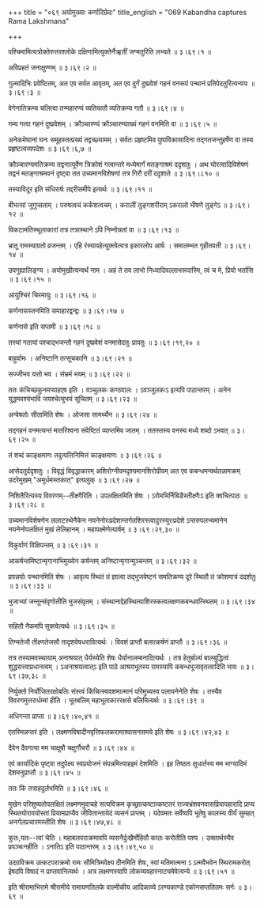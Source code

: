 +++
title = "०६९ अयोमुख्याः कर्णादिछेदः"
title_english = "069 Kabandha captures Rama Lakshmana"

+++


पश्चिमामित्यत्रोक्तेरुत्तरश्लोके दक्षिणामित्युक्तेर्नैऋ़तीं जग्मतुरिति
लभ्यते  ॥  ३।६९।१  ॥   

  

अविप्रहतं जनाक्षुण्णम्  ॥  ३।६९।२  ॥   

  

गुल्मादिभिः प्रवेष्टितम्, अत एव सर्वत आवृतम्, अत एव दुर्गं दुष्प्रवेशं
गहनं वनरूपं पन्थानं प्रतिपेदतुरित्यन्वयः  ॥  ३।६९।३  ॥   

  

वेगेनातिक्रम्य चलित्वा तन्महारण्यं व्यतियातौ व्यतिक्रम्य गतौ  ॥  ३।६९।४
 ॥   

  

गम्य गत्वा गहनं दुष्प्रवेशम् । क्रौञ्चारण्यं क्रौञ्चारण्याख्यं गहनं
वनमिति वा  ॥  ३।६९।५  ॥   

  

अनेकमेघानां घनः समूहस्तत्प्रख्यं तद्वच्छ्यामम् । सर्वतः प्रहृष्टमिव
पुष्पविकासादिना तद्गतजन्तुहर्षेण वा तस्य प्रहृष्टत्वव्यपदेशः  ॥  ३।६९।६,७
 ॥   

  

क्रौञ्चारण्यमतिक्रम्य तद्वनात्पूर्वेण त्रिक्रोशं गत्वान्तरे मध्येमार्गं
मतङ्गाश्रमं ददृशतुः । अथ घोरत्वादिविशेषणं तद्वनं मतङ्गाश्रमवनं दृष्ट्वा
तत उच्यमानविशेषणां तत्र गिरौ दरीं ददृशाते  ॥  ३।६९।८१०  ॥   

  

तस्याविदूर इति संधिरार्षः तद्दरीसमीपे इत्यर्थः  ॥  ३।६९।११  ॥   

  

बीभत्सां जुगुप्सताम् । परुषत्वचं कर्कशत्वचम् । करालीं तुङ्गशरीराम्
ऽकरालो भीषणे तुङ्गेऽ  ॥  ३।६९।१२  ॥   

  

विकटामतिस्थूलाकारां तत्र तत्रास्थाने ऽपि निम्नोन्नतां वा  ॥  ३।६९।१३  ॥   

  

भ्रातू रामस्याग्रतो व्रजन्तम् । एहि रंस्यावहेत्युक्त्वेत्यत्र इकारलोप
आर्षः । समालम्भत गृहीतवती  ॥  ३।६९।१४  ॥   

  

उपगुह्यालिङ्ग्य । अयोमुखीत्यन्वर्थं नाम । अहं ते तव लाभो
निध्यादिवल्लाभरूपास्मि, त्वं च मे, प्रियो भर्तासि  ॥  ३।६९।१५  ॥   

  

आयुश्चिरं चिरमायुः  ॥  ३।६९।१६  ॥   

  

कर्णनासस्तनमिति समाहारद्वन्द्वः  ॥  ३।६९।१७  ॥   

  

कर्णनासे इति सप्तमी  ॥  ३।६९।१८  ॥   

  

तस्यां गतायां पश्चाद्भजन्तौ गहनं दुष्प्रवेशं वनमासेदतुः प्रापतुः  ॥ 
३।६९।१९,२०  ॥   

  

बाहुर्वामः । अनिष्टानि तत्सूचकानि  ॥  ३।६९।२१  ॥   

  

सज्जीभव यत्तो भव । संभ्रमं भयम्  ॥  ३।६९।२२  ॥   

  

ततः कंचिच्छकुनमप्याहएष इति । वञ्चुलकः कण्ठवालः । ऽवञ्जुलकःऽ इत्यपि
पाठान्तरम् । अनेन युद्धमवश्यंभावि जयश्चेत्युभयं सूचितम्  ॥  ३।६९।२३  ॥   

  

अन्वेषतोः सीतामिति शेषः । ओजसा सामर्थ्येन  ॥  ३।६९।२४  ॥   

  

तद्गहनं वनमत्यन्तं मातरिश्वना संवेष्टितं व्याप्तमिव जातम् । ततस्तस्य
वनस्य मध्ये शब्दो ऽभवत्  ॥  ३।६९।२५  ॥   

  

तं शब्दं काङ्क्षमाणः तदुत्पत्तिनिमित्तं काङ्क्षमाणः  ॥  ३।६९।२६  ॥   

  

आसेदतुर्ददृशतुः । विवृद्धं विवृद्धाकारम् अशिरोग्नीवमदृश्यमानशिरोग्रीवम्
अत एव कबन्धमन्वर्थतन्नामक्रम् उदरेमुखम् "अमूर्धमस्तकात्" इत्यलुक्  ॥ 
३।६९।२७  ॥   

  

निशितैरित्यस्य विवरणम्--तीक्ष्णैरिति । उपलक्षितमिति शेषः ।
ऽरोमभिर्निबिडैस्तीक्ष्णैःऽ इति क्वचित्पाठः  ॥  ३।६९।२८  ॥   

  

उच्यमानविशेषणेन ललाटस्थेनैकेन
नयनेनोरःप्रदेशान्तर्गतशिरस्त्वादुरस्युरःप्रदेशे ऽन्तरुपलभ्यमानेन
नयनेनोपलक्षितं मुखं लेलिहानम् । महापक्ष्मेणेत्यार्षम्  ॥  ३।६९।२९,३०  ॥   

  

विकुर्वाणं विक्षिपन्तम्  ॥  ३।६९।३१  ॥   

  

आकर्षन्तमिष्टान्मृगानाभिमुख्येन कर्षन्तम् अनिष्टान्मृगान्मुञ्चन्तम्  ॥ 
३।६९।३२  ॥   

  

प्रपन्नयोः पन्थानमिति शेषः । आवृत्य स्थितं तं ज्ञात्वा तद्भुजवेष्टनं
समतिक्रम्य दूरे स्थितौ तं क्रोशमात्रं ददर्शतुः  ॥  ३।६९।३३  ॥   

  

भुजाभ्यां जन्तून्संवृणोतीति भुजसंवृतम् ।
संस्थानाद्देहस्थित्याशिरस्कत्वलक्षणकबन्धवत्स्थितम्  ॥  ३।६९।३४  ॥   

  

सहितौ नैकमपि सुक्त्वेत्यर्थः  ॥  ३।६९।३५  ॥   

  

तिग्मतेजौ तीक्ष्णतेजसौ तादृशवेषधरावित्यर्थः । विवशं प्राप्तौ बलात्कर्षणं
प्राप्तौ  ॥  ३।६९।३६  ॥   

  

तत्र तस्यामवस्थायाम् अनाश्रयात् धैर्यस्येति शेषः धैर्यानालम्बनादित्यर्थः
। तत्र हेतुर्बाल्यं बालबुद्धित्वं शुद्धसत्त्वाप्रधानत्वम् ।
ऽअनाश्रयत्वात्ऽ इति पाठे आश्रयभूतस्य रामस्यापि कबन्धभूजावृतत्वादिति भावः
 ॥  ३।६९।३७,३८  ॥   

  

निर्युक्तो निर्योजितरक्षोबलिः संस्त्वं किंचित्स्ववशमात्मानं परिमुच्यस्व
पलायनेनेति शेषः । तस्यैव विवरणमुत्तरार्धम्मां हीति । भूतबलिम्
महाभूताकाररक्षसे बलिमित्यर्थः  ॥  ३।६९।३९  ॥   

  

अधिगन्ता प्राप्ता  ॥  ३।६९।४०,४१  ॥   

  

एतस्मिन्नन्तरं इति । लक्ष्मणविषादीनवृत्तिफलकरामाश्वासनसमये इति शेषः  ॥ 
३।६९।४२,४३  ॥   

  

दैवेन दैवगत्या मम चाक्षुषौ चक्षुर्गौचरौ  ॥  ३।६९।४४  ॥   

  

एवं कार्यादिकं पृष्ट्वा तदुपेक्ष्य स्वप्रयोजनं संपन्नमित्याहइमं देशमिति
। इह तिष्ठतः क्षुधार्तस्य मम भाग्यादिमं देशमनुप्राप्तौ  ॥  ३।६९।४५  ॥   

  

ततः किं तत्राहदुर्लभमिति  ॥  ३।६९।४६  ॥   

  

मुखेन परिशुष्यतोपलक्षितं लक्ष्मणमुवाचहे सत्यविक्रम
कृच्छ्रात्कष्टात्कष्टतरं राज्यभ्रंशवनवासप्रियापहारादि प्राप्य
स्थितयोरावयोस्तां प्रियामप्राप्यैव जीवितान्तायेदं व्यसनं प्राप्तम् ।
यदेवमतः सर्वेष्वपि भूतेषु कालस्य वीर्यं सुमहत् अनर्गलप्रचारमस्तीति शेषः
 ॥  ३।६९।४७,४८  ॥   

  

कुतः,यतः--त्वां चेति । महाबलपराक्रमावपि व्यसनैर्दुःखैर्मोहितौ कालः
करोतीति पश्य । उक्तार्थस्यैव प्रपञ्चःनहीति । ऽनातिऽ इति पाठान्तरम्  ॥ 
३।६९।४९,५०  ॥   

  

उदग्रविक्रम उत्कटपराक्रमो रामः सौमित्रिमवेक्ष्य दीनमिति शेषः, स्वां
मतिमात्मना ऽ ऽत्मवैभवेन स्थिरामकरोत् ईषदपि विषादं न प्राप्तवानित्यर्थः ।
अत्र लक्ष्मणस्यापि लोकव्यवहारनाट्यमेवेत्यन्ये  ॥  ३।६९।५१  ॥   

  

इति श्रीरामाभिरामे श्रीरामीये रामायणतिलके वाल्मीकीय आदिकाव्ये
ऽरण्यकाण्डे एकोनसप्ततितमः सर्गः  ॥  ३।६९  ॥   

  


